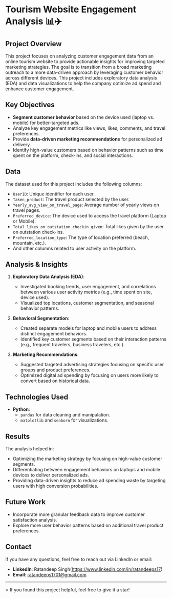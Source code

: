 # Tourism Website Engagement Analysis 📊✈️

## Project Overview

This project focuses on analyzing customer engagement data from an online tourism website to provide actionable insights for improving targeted marketing strategies. The goal is to transition from a broad marketing outreach to a more data-driven approach by leveraging customer behavior across different devices. This project includes exploratory data analysis (EDA) and data visualizations to help the company optimize ad spend and enhance customer engagement.

## Key Objectives

- **Segment customer behavior** based on the device used (laptop vs. mobile) for better-targeted ads.
- Analyze key engagement metrics like views, likes, comments, and travel preferences.
- Provide **data-driven marketing recommendations** for personalized ad delivery.
- Identify high-value customers based on behavior patterns such as time spent on the platform, check-ins, and social interactions.

## Data

The dataset used for this project includes the following columns:
- `UserID`: Unique identifier for each user.
- `Taken_product`: The travel product selected by the user.
- `Yearly_avg_view_on_travel_page`: Average number of yearly views on travel pages.
- `Preferred_device`: The device used to access the travel platform (Laptop or Mobile).
- `Total_likes_on_outstation_checkin_given`: Total likes given by the user on outstation check-ins.
- `Preferred_location_type`: The type of location preferred (beach, mountain, etc.).
- And other columns related to user activity on the platform.

## Analysis & Insights

1. **Exploratory Data Analysis (EDA)**: 
   - Investigated booking trends, user engagement, and correlations between various user activity metrics (e.g., time spent on site, device used).
   - Visualized top locations, customer segmentation, and seasonal behavior patterns.
   
2. **Behavioral Segmentation**: 
   - Created separate models for laptop and mobile users to address distinct engagement behaviors.
   - Identified key customer segments based on their interaction patterns (e.g., frequent travelers, business travelers, etc.).

3. **Marketing Recommendations**:
   - Suggested targeted advertising strategies focusing on specific user groups and product preferences.
   - Optimized digital ad spending by focusing on users more likely to convert based on historical data.

## Technologies Used

- **Python**:
  - `pandas` for data cleaning and manipulation.
  - `matplotlib` and `seaborn` for visualizations.
  

## Results

The analysis helped in:
- Optimizing the marketing strategy by focusing on high-value customer segments.
- Differentiating between engagement behaviors on laptops and mobile devices to deliver personalized ads.
- Providing data-driven insights to reduce ad spending waste by targeting users with high conversion probabilities.

## Future Work

- Incorporate more granular feedback data to improve customer satisfaction analysis.
- Explore more user behavior patterns based on additional travel product preferences.

## Contact

If you have any questions, feel free to reach out via LinkedIn or email:

- **LinkedIn**: Ratandeep Singh(https://www.linkedin.com/in/ratandeeps17)
- **Email**: ratandeeps1701@gmail.com

---

⭐ If you found this project helpful, feel free to give it a star!

